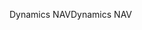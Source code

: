 <span data-ttu-id="50101-101">Dynamics NAV</span><span class="sxs-lookup"><span data-stu-id="50101-101">Dynamics NAV</span></span>